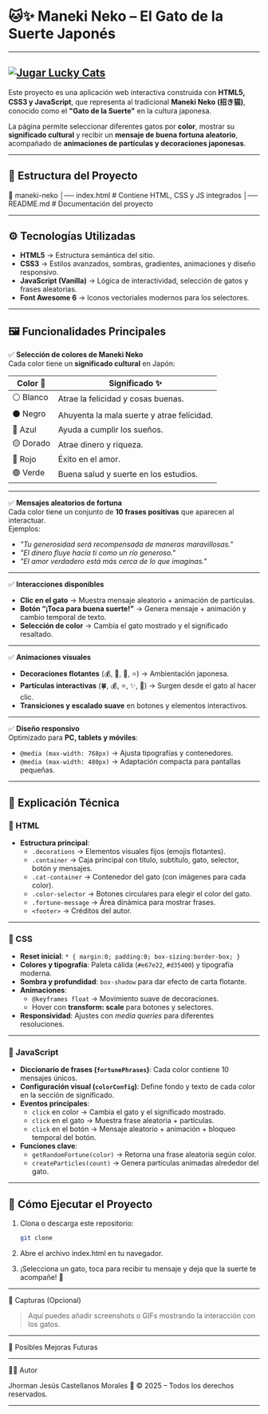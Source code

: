 # 🐱✨ Maneki Neko – El Gato de la Suerte Japonés
---
[![Jugar Lucky Cats](https://img.shields.io/badge/Web_LUCKY_CATS-FF6B6B?style=for-the-badge&logo=game&logoColor=white)]([https://jhormancastella.github.io/Lucky-Cats/](https://jhormancastella.github.io/Lucky-Cats/))
---
Este proyecto es una aplicación web interactiva construida con **HTML5, CSS3 y JavaScript**, que representa al tradicional **Maneki Neko (招き猫)**, conocido como el **"Gato de la Suerte"** en la cultura japonesa.  

La página permite seleccionar diferentes gatos por **color**, mostrar su **significado cultural** y recibir un **mensaje de buena fortuna aleatorio**, acompañado de **animaciones de partículas y decoraciones japonesas**.

---

## 📂 Estructura del Proyecto

📁 maneki-neko │── index.html   # Contiene HTML, CSS y JS integrados │── README.md    # Documentación del proyecto

---

## ⚙️ Tecnologías Utilizadas

- **HTML5** → Estructura semántica del sitio.  
- **CSS3** → Estilos avanzados, sombras, gradientes, animaciones y diseño responsivo.  
- **JavaScript (Vanilla)** → Lógica de interactividad, selección de gatos y frases aleatorias.  
- **Font Awesome 6** → Iconos vectoriales modernos para los selectores.  

---

## 🖼️ Funcionalidades Principales

✅ **Selección de colores de Maneki Neko**  
Cada color tiene un **significado cultural** en Japón:

| Color 🎨 | Significado ✨ |
|----------|----------------|
| ⚪ Blanco | Atrae la felicidad y cosas buenas. |
| ⚫ Negro  | Ahuyenta la mala suerte y atrae felicidad. |
| 🔵 Azul  | Ayuda a cumplir los sueños. |
| 🟡 Dorado | Atrae dinero y riqueza. |
| 🔴 Rojo  | Éxito en el amor. |
| 🟢 Verde | Buena salud y suerte en los estudios. |

---

✅ **Mensajes aleatorios de fortuna**  
Cada color tiene un conjunto de **10 frases positivas** que aparecen al interactuar.  
Ejemplos:
- *"Tu generosidad será recompensada de maneras maravillosas."*  
- *"El dinero fluye hacia ti como un río generoso."*  
- *"El amor verdadero está más cerca de lo que imaginas."*  

---

✅ **Interacciones disponibles**
- **Clic en el gato** → Muestra mensaje aleatorio + animación de partículas.  
- **Botón “¡Toca para buena suerte!”** → Genera mensaje + animación y cambio temporal de texto.  
- **Selección de color** → Cambia el gato mostrado y el significado resaltado.  

---

✅ **Animaciones visuales**
- **Decoraciones flotantes** (💰, 🎋, 🏮, ⭐) → Ambientación japonesa.  
- **Partículas interactivas** (🍀, 💰, ⭐, ✨, 🎋) → Surgen desde el gato al hacer clic.  
- **Transiciones y escalado suave** en botones y elementos interactivos.  

---

✅ **Diseño responsivo**  
Optimizado para **PC, tablets y móviles**:
- `@media (max-width: 768px)` → Ajusta tipografías y contenedores.  
- `@media (max-width: 480px)` → Adaptación compacta para pantallas pequeñas.  

---

## 📖 Explicación Técnica

### 🔹 HTML
- **Estructura principal**:
  - `.decorations` → Elementos visuales fijos (emojis flotantes).  
  - `.container` → Caja principal con título, subtítulo, gato, selector, botón y mensajes.  
  - `.cat-container` → Contenedor del gato (con imágenes para cada color).  
  - `.color-selector` → Botones circulares para elegir el color del gato.  
  - `.fortune-message` → Área dinámica para mostrar frases.  
  - `<footer>` → Créditos del autor.  

---

### 🔹 CSS
- **Reset inicial**: `* { margin:0; padding:0; box-sizing:border-box; }`  
- **Colores y tipografía**: Paleta cálida (`#e67e22`, `#d35400`) y tipografía moderna.  
- **Sombra y profundidad**: `box-shadow` para dar efecto de carta flotante.  
- **Animaciones**:
  - `@keyframes float` → Movimiento suave de decoraciones.  
  - Hover con **transform: scale** para botones y selectores.  
- **Responsividad**: Ajustes con *media queries* para diferentes resoluciones.  

---

### 🔹 JavaScript
- **Diccionario de frases (`fortunePhrases`)**: Cada color contiene 10 mensajes únicos.  
- **Configuración visual (`colorConfig`)**: Define fondo y texto de cada color en la sección de significado.  
- **Eventos principales**:
  - `click` en color → Cambia el gato y el significado mostrado.  
  - `click` en el gato → Muestra frase aleatoria + partículas.  
  - `click` en el botón → Mensaje aleatorio + animación + bloqueo temporal del botón.  
- **Funciones clave**:
  - `getRandomFortune(color)` → Retorna una frase aleatoria según color.  
  - `createParticles(count)` → Genera partículas animadas alrededor del gato.  

---

## 🚀 Cómo Ejecutar el Proyecto

1. Clona o descarga este repositorio:  
   ```bash
   git clone

2. Abre el archivo index.html en tu navegador.


3. ¡Selecciona un gato, toca para recibir tu mensaje y deja que la suerte te acompañe! 🐾




---

🎨 Capturas (Opcional)

> Aquí puedes añadir screenshots o GIFs mostrando la interacción con los gatos.




---

🔮 Posibles Mejoras Futuras



---

👨‍💻 Autor

Jhorman Jesús Castellanos Morales
📅 © 2025 – Todos los derechos reservados.


---
